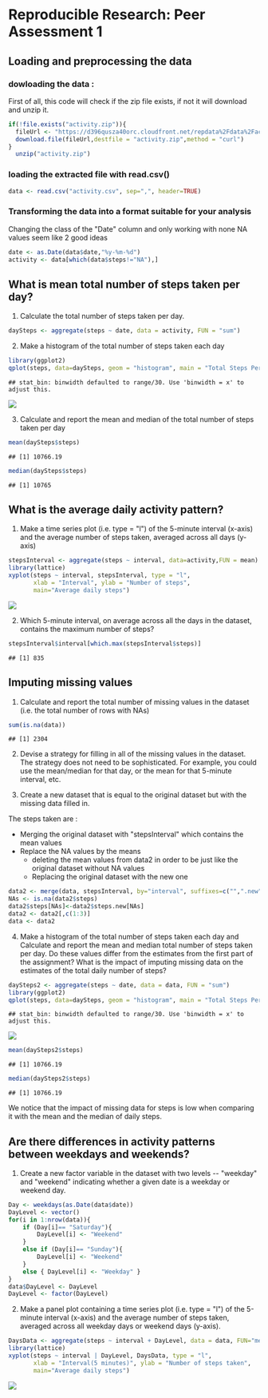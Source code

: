 # Reproducible Research: Peer Assessment 1

## Loading and preprocessing the data


### dowloading the data :

First of all, this code will check if the zip file exists, if not it will download and unzip it.


```r
if(!file.exists("activity.zip")){
  fileUrl <- "https://d396qusza40orc.cloudfront.net/repdata%2Fdata%2Factivity.zip"
  download.file(fileUrl,destfile = "activity.zip",method = "curl")
}
  unzip("activity.zip")
```
### loading the extracted file with read.csv() 


```r
data <- read.csv("activity.csv", sep=",", header=TRUE)
```

### Transforming the data into a format suitable for your analysis

Changing the class of the "Date" column and only working with none NA values seem like 2 good ideas


```r
date <- as.Date(data$date,"%y-%m-%d")
activity <- data[which(data$steps!="NA"),]
```


## What is mean total number of steps taken per day?

1. Calculate the total number of steps taken per day. 


```r
daySteps <- aggregate(steps ~ date, data = activity, FUN = "sum")
```

2. Make a histogram of the total number of steps taken each day


```r
library(ggplot2)
qplot(steps, data=daySteps, geom = "histogram", main = "Total Steps Per Day", xlab = "Steps per day",ylab = "Frequency")
```

```
## stat_bin: binwidth defaulted to range/30. Use 'binwidth = x' to adjust this.
```

![](PA1_files/figure-html/unnamed-chunk-5-1.png) 

3. Calculate and report the mean and median of the total number of steps taken per day


```r
mean(daySteps$steps)
```

```
## [1] 10766.19
```

```r
median(daySteps$steps)
```

```
## [1] 10765
```

## What is the average daily activity pattern?


1. Make a time series plot (i.e. type = "l") of the 5-minute interval (x-axis) and the average number of steps taken, averaged across all days (y-axis)


```r
stepsInterval <- aggregate(steps ~ interval, data=activity,FUN = mean)
library(lattice)
xyplot(steps ~ interval, stepsInterval, type = "l",
       xlab = "Interval", ylab = "Number of steps",
       main="Average daily steps")
```

![](PA1_files/figure-html/unnamed-chunk-7-1.png) 

2. Which 5-minute interval, on average across all the days in the dataset, contains the maximum number of steps?

```r
stepsInterval$interval[which.max(stepsInterval$steps)]
```

```
## [1] 835
```

## Imputing missing values

1. Calculate and report the total number of missing values in the dataset (i.e. the total number of rows with NAs)


```r
sum(is.na(data))
```

```
## [1] 2304
```

2. Devise a strategy for filling in all of the missing values in the dataset. The strategy does not need to be sophisticated. For example, you could use the mean/median for that day, or the mean for that 5-minute interval, etc.

3. Create a new dataset that is equal to the original dataset but with the missing data filled in.

 The steps taken are :
 
 * Merging the original dataset with "stepsInterval" which contains the mean values
* Replace the NA values by the means
  * deleting the mean values from data2 in order to be just like the original dataset without NA values 
  * Replacing the original dataset with the new one
  
  

```r
data2 <- merge(data, stepsInterval, by="interval", suffixes=c("",".new"))
NAs <- is.na(data2$steps)
data2$steps[NAs]<-data2$steps.new[NAs]
data2 <- data2[,c(1:3)]
data <- data2
```

4. Make a histogram of the total number of steps taken each day and Calculate and report the mean and median total number of steps taken per day. Do these values differ from the estimates from the first part of the assignment? What is the impact of imputing missing data on the estimates of the total daily number of steps?

```r
daySteps2 <- aggregate(steps ~ date, data = data, FUN = "sum")
library(ggplot2)
qplot(steps, data=daySteps, geom = "histogram", main = "Total Steps Per Day", xlab = "Steps per day",ylab = "Frequency")
```

```
## stat_bin: binwidth defaulted to range/30. Use 'binwidth = x' to adjust this.
```

![](PA1_files/figure-html/unnamed-chunk-11-1.png) 

```r
mean(daySteps2$steps)
```

```
## [1] 10766.19
```

```r
median(daySteps2$steps)
```

```
## [1] 10766.19
```
We notice  that the impact of missing data for steps is low when comparing it with the mean and the median of daily steps.

## Are there differences in activity patterns between weekdays and weekends?

1. Create a new factor variable in the dataset with two levels -- "weekday" and "weekend" indicating whether a given date is a weekday or weekend day.


```r
Day <- weekdays(as.Date(data$date))
DayLevel <- vector()
for(i in 1:nrow(data)){
    if (Day[i]== "Saturday"){
        DayLevel[i] <- "Weekend"
    }
    else if (Day[i]== "Sunday"){
        DayLevel[i] <- "Weekend"
    }
    else { DayLevel[i] <- "Weekday" }
}
data$DayLevel <- DayLevel
DayLevel <- factor(DayLevel)
```
2. Make a panel plot containing a time series plot (i.e. type = "l") of the 5-minute interval (x-axis) and the average number of steps taken, averaged across all weekday days or weekend days (y-axis).

```r
DaysData <- aggregate(steps ~ interval + DayLevel, data = data, FUN="mean")
library(lattice)
xyplot(steps ~ interval | DayLevel, DaysData, type = "l",
       xlab = "Interval(5 minutes)", ylab = "Number of steps taken",
       main="Average daily steps")
```

![](PA1_files/figure-html/unnamed-chunk-13-1.png) 
